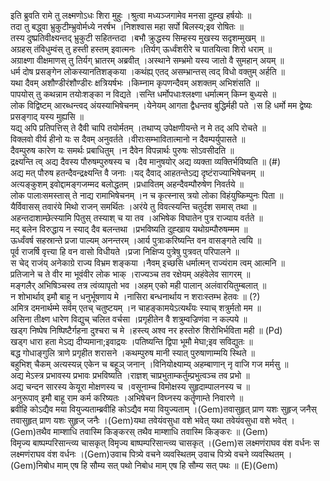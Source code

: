 

  
इति ब्रुवति रामे तु लक्ष्मणोऽधः शिरा मुहुः ।श्रुत्वा मध्यञ्जगामेव मनसा दुह्ख हर्षयोः  ॥   
तदा तु बद्ध्वा भ्रुकुटीम्भ्रुवोर्मध्ये नरर्षभ ।निशश्वास महा सर्पो बिलस्य;इव रोषितः  ॥   
तस्य दुष्प्रतिवीक्ष्यन्तद् भ्रुकुटी सहितन्तदा ।बभौ क्रुद्धस्य सिम्हस्य मुखस्य सदृशम्मुखम्  ॥   
अग्रहस् तंविधुम्वंस् तु हस्ती हस्तम् इवात्मनः ।तिर्यग् ऊर्ध्वंशरीरे च पातयित्वा शिरो धराम्  ॥   
अग्राक्ष्णा वीक्षमाणस् तु तिर्यग् भ्रातरम् अब्रवीत् ।अस्थाने सम्भ्रमो यस्य जातो वै सुमहान् अयम्  ॥   
धर्म दोष प्रसङ्गेन लोकस्यानतिशङ्कया ।कथंह्य् एतद् असम्भ्रान्तस् त्वद् विधो वक्तुम् अर्हति  ॥   
यथा दैवम् अशौण्डीरंशौण्डीरः क्षत्रियर्षभः ।किम्नाम कृपणन्दैवम् अशक्तम् अभिशंसति  ॥   
पापयोस् तु कथन्नाम तयोःशङ्का न विद्यते ।सन्ति धर्मोपधाःश्लक्ष्णा धर्मात्मन् किम्न बुध्यसे  ॥   
लोक विद्विष्टम् आरब्धन्त्वद् अंयस्याभिषेचनम् ।येनेयम् आगता द्वैधन्तव बुद्धिर्मही पते ।स हि धर्मो मम द्वेष्यः प्रसङ्गाद् यस्य मुह्यसि  ॥   
यद्य् अपि प्रतिपत्तिस् ते दैवी चापि तयोर्मतम् ।तथाप्य् उपेक्षणीयन्ते न मे तद् अपि रोचते  ॥   
विक्लवो वीर्य हीनो यः स दैवम् अनुवर्तते ।वीराःसम्भावितात्मानो न दैवम्पर्युपासते  ॥   
दैवम्पुरुष कारेण यः समर्थः प्रबाधितुम् ।न दैवेन विपन्नार्थः पुरुषः सोऽवसीदति  ॥   
द्रक्ष्यन्ति त्व् अद्य दैवस्य पौरुषम्पुरुषस्य च ।दैव मानुषयोर् अद्य व्यक्ता व्यक्तिर्भविष्यति  ॥ (#)  
अद्य मत् पौरुष हतन्दैवन्द्रक्ष्यन्ति वै जनाः ।यद् दैवाद् आहतन्तेऽद्य दृष्टंराज्याभिषेचनम्  ॥   
अत्यङ्कुशम् इवोद्दामङ्गजम्मद बलोद्धतम् ।प्रधावितम् अहन्दैवम्पौरुषेण निवर्तये  ॥   
लोक पालाःसमस्तास् ते नाद्य रामाभिषेचनम् ।न च कृत्स्नास् त्रयो लोका विहंयुष्किम्पुनः पिता  ॥   
यैर्विवासस् तवारंये मिथो राजन् समर्थितः ।अरंये तु विवत्स्यन्ति चतुर्दश समास् तथा  ॥   
अहन्तदाशाम्छेत्स्यामि पितुस् तस्याश् च या तव ।अभिषेक विघातेन पुत्र राज्याय वर्तते  ॥   
मद् बलेन विरुद्धाय न स्याद् दैव बलन्तथा ।प्रभविष्यति दुह्खाय यथोग्रम्पौरुषम्मम  ॥   
ऊर्ध्वंवर्ष सहस्रान्ते प्रजा पाल्यम् अनन्तरम् ।आर्य पुत्राःकरिष्यन्ति वन वासङ्गते त्वयि  ॥   
पूर्व राजर्षि वृत्त्या हि वन वासो विधीयते ।प्रजा निक्षिप्य पुत्रेषु पुत्रवत् परिपालने  ॥   
स चेद् राजंय् अनेकाग्रे राज्य विभ्रम शङ्कया ।नैवम् इच्छसि धर्मात्मन् राज्यंराम त्वम् आत्मनि  ॥   
प्रतिजाने च ते वीर मा भूवंवीर लोक भाक् ।राज्यञ्च तव रक्षेयम् अहंवेलेव सागरम्  ॥   
मङ्गलैर् अभिषिञ्चस्व तत्र त्वंव्यापृतो भव ।अहम् एको मही पालान् अलंवारयितुम्बलात्  ॥   
न शोभार्थाव् इमौ बाहू न धनुर्भूषणाय मे ।नासिरा बन्धनार्थाय न शराःस्तम्भ हेतवः  ॥ (?)  
अमित्र दमनार्थम्मे सर्वम् एतच् चतुष्टयम् ।न चाहङ्कामयेऽत्यर्थंयः स्याच् शत्रुर्मतो मम  ॥   
असिना तीक्ष्ण धारेण विद्युच् चलित वर्चसा ।प्रगृहीतेन वै शत्रुम्वज्रिणंवा न कल्पये  ॥   
खड्ग निष्पेष निष्पिष्टैर्गहना दुश्चरा च मे ।हस्त्य् अश्व नर हस्तोरु शिरोभिर्भविता मही  ॥ (Pd)  
खड्ग धारा हता मेऽद्य दीप्यमाना;इवाद्रयः ।पतिष्यन्ति द्विपा भूमौ मेघा;इव सविद्युतः  ॥   
बद्ध गोधाङ्गुलि त्राणे प्रगृहीत शरासने ।कथम्पुरुष मानी स्यात् पुरुषाणाम्मयि स्थिते  ॥   
बहुभिश् चैकम् अत्यस्यन्न् एकेन च बहूञ् जनान् ।विनियोक्ष्याम्य् अहम्बाणान् नृ वाजि गज मर्मसु  ॥   
अद्य मेऽस्त्र प्रभावस्य प्रभावः प्रभविष्यति ।राज्ञश् चाप्रभुताम्कर्तुम्प्रभुत्वञ्च तव प्रभो  ॥   
अद्य चन्दन सारस्य केयूरा मोक्षणस्य च ।वसूनाम्च विमोक्षस्य सुहृदाम्पालनस्य च  ॥   
अनुरूपाव् इमौ बाहू राम कर्म करिष्यतः ।अभिषेचन विघ्नस्य कर्तॄणाम्ते निवारणे  ॥   
ब्रवीहि कोऽद्यैव मया वियुज्यताम्ब्रवीहि कोऽद्यैव मया वियुज्यताम् ।(Gem)तवासुहृत् प्राण यशः सुहृज् जनैस् तवासुहृत् प्राण यशः सुहृज् जनैः ।(Gem)यथा तवेयंवसुधा वशे भवेत् यथा तवेयंवसुधा वशे भवेत् ।(Gem)तथैव माम्शाधि तवास्मि किङ्करस् तथैव माम्शाधि तवास्मि किङ्करः  ॥ (Gem)  
विमृज्य बाष्पम्परिसान्त्व्य चासकृत् विमृज्य बाष्पम्परिसान्त्व्य चासकृत् ।(Gem)स लक्ष्मणंराघव वंश वर्धनः स लक्ष्मणंराघव वंश वर्धनः ।(Gem)उवाच पित्र्ये वचने व्यवस्थितम् उवाच पित्र्ये वचने व्यवस्थितम् ।(Gem)निबोध माम् एष हि सौम्य सत् पथो निबोध माम् एष हि सौम्य सत् पथः  ॥ (E)(Gem)  
